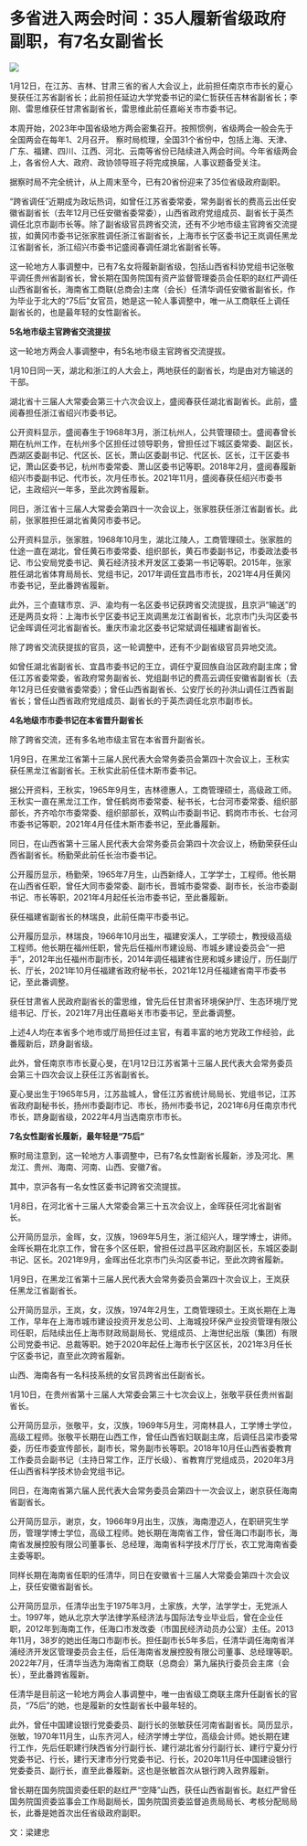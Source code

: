 # 多省进入两会时间：35人履新省级政府副职，有7名女副省长

![](https://inews.gtimg.com/newsapp_bt/0/15608425984/1000)

1月12日，在江苏、吉林、甘肃三省的省人大会议上，此前担任南京市市长的夏心旻获任江苏省副省长；此前担任延边大学党委书记的梁仁哲获任吉林省副省长；李刚、雷思维获任甘肃省副省长，雷思维此前任嘉峪关市市委书记。

本周开始，2023年中国省级地方两会密集召开。按照惯例，省级两会一般会先于全国两会在每年1、2月召开。
察时局梳理，全国31个省份中，包括上海、天津、广东、福建、四川、江西、河北、云南等省份已陆续进入两会时间。今年省级两会上，各省份人大、政府、政协领导班子将完成换届，人事议题备受关注。

据察时局不完全统计，从上周末至今，已有20省份迎来了35位省级政府副职。

“跨省调任”近期成为政坛热词，如曾任江苏省委常委，常务副省长的费高云出任安徽省副省长（去年12月已任安徽省委常委），山西省政府党组成员、副省长于英杰调任北京市副市长等。除了副省级官员跨省交流，还有不少地市级主官跨省交流提拔，如黄冈市委书记张家胜调任浙江省副省长，上海市长宁区委书记王岚调任黑龙江省副省长，浙江绍兴市委书记盛阅春调任湖北省副省长等。

这一轮地方人事调整中，已有7名女将履新副省级，包括山西省科协党组书记张敬平调任贵州省副省长，曾长期在国务院国有资产监督管理委员会任职的赵红严调任山西省副省长，海南省工商联(总商会)主席（会长）任清华调任安徽省副省长，作为毕业于北大的“75后”女官员，她是这一轮人事调整中，唯一从工商联任上调任副省长的，也是最年轻的女性副省长。

**5名地市级主官跨省交流提拔**

这一轮地方两会人事调整中，有5名地市级主官跨省交流提拔。

1月10日同一天，湖北和浙江的人大会上，两地获任的副省长，均是由对方输送的干部。

湖北省十三届人大常委会第三十六次会议上，盛阅春获任湖北省副省长。此前，盛阅春担任浙江省绍兴市委书记。

公开资料显示，盛阅春生于1968年3月，浙江杭州人，公共管理硕士。盛阅春曾长期在杭州工作，在杭州多个区担任过领导职务，曾担任过下城区委常委、副区长，西湖区委副书记、代区长、区长，萧山区委副书记、代区长、区长，江干区委书记，萧山区委书记，杭州市委常委、萧山区委书记等职。2018年2月，盛阅春履新绍兴市委副书记、代市长，次月任市长。2021年11月，盛阅春获任绍兴市委书记，主政绍兴一年多，至此次跨省履新。

同日，浙江省十三届人大常委会第四十一次会议上，张家胜获任浙江省副省长。此前，张家胜担任湖北省黄冈市委书记。

公开资料显示，张家胜，1968年10月生，湖北江陵人，工商管理硕士。张家胜的仕途一直在湖北，曾任黄石市委常委、组织部长，黄石市委副书记，市委政法委书记、市公安局党委书记、黄石经济技术开发区工委第一书记等职。2015年，张家胜任湖北省体育局局长、党组书记，2017年调任宜昌市市长，2021年4月任黄冈市委书记，至此番跨省履新。

此外，三个直辖市京、沪、渝均有一名区委书记获跨省交流提拔，且京沪“输送”的还是两员女将：上海市长宁区委书记王岚调黑龙江省副省长，北京市门头沟区委书记金晖调任河北省副省长。重庆市渝北区委书记常斌调任福建省副省长。

除了跨省交流获提拔的官员，这一轮调整中，还有不少副省级官员异地交流。

如曾任湖北省副省长、宜昌市委书记的王立，调任宁夏回族自治区政府副主席；曾任江苏省委常委，省政府常务副省长、党组副书记的费高云调任安徽省副省长（去年12月已任安徽省委常委）；曾任山西省副省长、公安厅长的孙洪山调任江西省副省长；曾任山西省政府党组成员、副省长的于英杰调任北京市副市长。

**4名地级市市委书记在本省晋升副省长**

除了跨省交流，还有多名地市级主官在本省晋升副省长。

1月9日，在黑龙江省第十三届人民代表大会常务委员会第四十次会议上，王秋实获任黑龙江省副省长。王秋实此前任佳木斯市委书记。

据公开资料，王秋实，1965年9月生，吉林德惠人，工商管理硕士，高级政工师。王秋实一直在黑龙江工作，曾任鹤岗市委常委、秘书长，七台河市委常委、组织部部长，齐齐哈尔市委常委、组织部部长，双鸭山市委副书记、鹤岗市市长、七台河市委书记等职，2021年4月任佳木斯市委书记，至此番履新。

同日，在山西省第十三届人民代表大会常务委员会第四十次会议上，杨勤荣获任山西省副省长。杨勤荣此前任长治市委书记。

公开履历显示，杨勤荣，1965年7月生，山西新绛人，工学学士，工程师。他长期在山西省任职，曾任大同市委常委、副市长，晋城市委常委、副市长，长治市委副书记、市长等职，2021年4月起任长治市委书记，至此番履新。

获任福建省副省长的林瑞良，此前任南平市委书记。

公开履历显示，林瑞良，1966年10月出生，福建安溪人，工学硕士，教授级高级工程师。他长期在福州任职，曾先后任福州市建设局、市城乡建设委员会“一把手”，2012年出任福州市副市长，2014年调任福建省住房和城乡建设厅，历任副厅长、厅长，2021年10月任福建省政府秘书长，2021年12月任福建省南平市委书记，至此番调整。

获任甘肃省人民政府副省长的雷思维，曾先后任甘肃省环境保护厅、生态环境厅党组书记、厅长，2021年7月出任嘉峪关市市委书记，至此番调整。

上述4人均在本省多个地市或厅局担任过主官，有着丰富的地方党政工作经验，此番履新后，跻身副省级。

此外，曾任南京市市长夏心旻，在1月12日江苏省第十三届人民代表大会常务委员会第三十四次会议上获任江苏省副省长。

夏心旻出生于1965年5月，江苏盐城人，曾任江苏省统计局局长、党组书记，江苏省政府副秘书长，扬州市委副市记、市长，扬州市委书记，2021年6月任南京市代市长，跻身副省级，2022年4月当选南京市市长。

**7名女性副省长履新，最年轻是“75后”**

察时局注意到，这一轮地方人事调整中，已有7名女性副省长履新，涉及河北、黑龙江、贵州、海南、河南、山西、安徽7省。

其中，京沪各有一名女性区委书记跨省交流提拔。

1月8日，在河北省十三届人大常委会第三十五次会议上，金晖获任河北省副省长。

公开简历显示，金晖，女，汉族，1969年5月生，浙江绍兴人，理学博士，讲师。金晖长期在北京工作，曾在多个区任职，曾担任过昌平区政府副区长，东城区委副书记、区长。2021年9月，金晖出任北京市门头沟区委书记，至此次跨省履新。

1月9日，在黑龙江省第十三届人民代表大会常务委员会第四十次会议上，王岚获任黑龙江省副省长。

公开简历显示，王岚，女，汉族，1974年2月生，工商管理硕士。王岚长期在上海工作，早年在上海市城市建设投资开发总公司、上海城投环保产业投资管理有限公司任职，后陆续出任上海市财政局副局长、党组成员、上海世纪出版（集团）有限公司党委书记、总裁等职。她于2020年起任上海市长宁区区长，2021年3月任长宁区委书记，直至此次跨省履新。

山西、海南各有一名科技系统的女官员跨省出任副省长。

1月10日，在贵州省第十三届人大常委会第三十七次会议上，张敬平获任贵州省副省长。

公开简历显示，张敬平，女，汉族，1969年5月生，河南林县人，工学博士学位，高级工程师。张敬平长期在山西工作，曾任山西省妇联副主席，后调任吕梁市委常委，历任市委宣传部长，副市长，常务副市长等职。2018年10月任山西省委教育工作委员会副书记（主持日常工作，正厅长级）、省教育厅党组成员，2020年3月任山西省科学技术协会党组书记。

同日，在海南省第六届人民代表大会常务委员会第四十一次会议上，谢京获任海南省副省长。

公开简历显示，谢京，女，1966年9月出生，汉族，海南澄迈人，在职研究生学历，管理学博士学位，高级工程师。她长期在海南省工作，曾任海口市副市长，海南省发展控股有限公司董事长、总经理，海南省科学技术厅厅长，农工党海南省委主委等职。

同样长期在海南省任职的任清华，同日在安徽省十三届人大常委会第四十次会议上，获任安徽省副省长。

公开简历显示，任清华出生于1975年3月，土家族，大学，法学学士，无党派人士。1997年，她从北京大学法律学系经济法与国际法专业毕业后，曾在企业任职，2012年到海南工作，任海口市发改委（市国民经济动员办公室）主任。2013年11月，38岁的她出任海口市副市长。担任副市长5年多后，任清华调任海南省洋浦经济开发区管理委员会主任，后任海南省发展控股有限公司董事、总经理等职。2022年7月，任清华当选为海南省工商联（总商会）第九届执行委员会主席（会长），至此番跨省履新。

任清华是目前这一轮地方两会人事调整中，唯一由省级工商联主席升任副省长的官员，“75后”的她，也是履新的女性副省长中最年轻的。

此外，曾任中国建设银行党委委员、副行长的张敏获任河南省副省长。简历显示，张敏，1970年11月生，山东齐河人，经济学博士学位，高级会计师。她长期在建行工作，先后任职建行陕西省分行副行长、建行湖北省分行副行长、建行宁夏分行党委书记、行长，建行天津市分行党委书记、行长，2020年11月任中国建设银行党委委员、副行长，直至此番履新。这也是张敏首次从银行跨入政界履新。

曾长期在国务院国资委任职的赵红严“空降”山西，获任山西省副省长。赵红严曾任国务院国资委监事会工作局副局长，国务院国资委监督追责局局长、考核分配局局长，此番是她首次出任省级政府副职。

文：梁建忠

